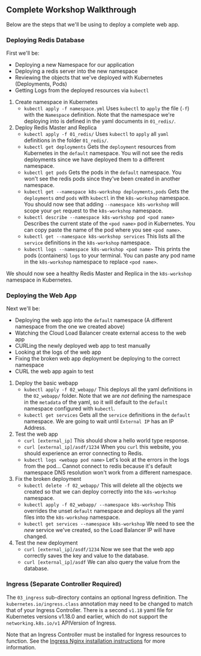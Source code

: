## Complete Workshop Walkthrough
Below are the steps that we'll be using to deploy a complete web app.

### Deploying Redis Database
First we'll be:
- Deploying a new Namespace for our application
- Deploying a redis server into the new namespace
- Reviewing the objects that we've deployed with Kubernetes (Deployments, Pods)
- Getting Logs from the deployed resources via `kubectl`

1. Create namespace in Kubernetes
    * `kubectl apply -f namespace.yml`
      Uses `kubectl` to `apply` the file (`-f`) with the `Namespace` definition. Note that the namespace we're deploying into is defined in the yaml documents in `01_redis/`.
1. Deploy Redis Master and Replica
    * `kubectl apply -f 01_redis/`
      Uses `kubectl` to `apply` all `yaml` definitions in the folder `01_redis/`.
    * `kubectl get deployments`
      Gets the `deployment` resources from Kubernetes in the `default` namespace. You will not see the redis deployments since we have deployed them to a different namespace.
    * `kubectl get pods`
      Gets the pods in the `default` namespace. You won't see the redis pods since they've been created in another namespace.
    * `kubectl get --namespace k8s-workshop deployments,pods`
      Gets the `deployments` _and_ `pods` with `kubectl` in the `k8s-workshop` namespace. You should now see that adding `--namespace k8s-workshop` will scope your `get` request to the `k8s-workshop` namespace.
    * `kubectl describe --namespace k8s-workshop pod <pod name>`
      Describes the current state of the `<pod name>` pod in Kubernetes. You can copy paste the name of the pod where you see `<pod name>`.
    * `kubectl get --namespace k8s-workshop services`
      This lists all the `service` definitions in the `k8s-workshop` namespace.
    * `kubectl logs --namespace k8s-workshop <pod name>`
      This prints the pods (containers) `logs` to your terminal. You can paste any pod name in the `k8s-workshop` namespace to replace `<pod name>`.

We should now see a healthy Redis Master and Replica in the `k8s-workshop` namespace in Kubernetes.

### Deploying the Web App
Next we'll be:
- Deploying the web app into the `default` namespace (A different namespace from the one we created above)
- Watching the Cloud Load Balancer create external access to the web app
- CURLing the newly deployed web app to test manually
- Looking at the logs of the web app
- Fixing the broken web app deployment be deploying to the correct namespace
- CURL the web app again to test

1. Deploy the basic webapp
    * `kubectl apply -f 02_webapp/`
      This deploys all the yaml definitions in the `02_webapp/` folder. Note that we are _not_ defining the namespace in the `metadata` of the yaml, so it will default to the `default` namespace configured with `kubectl`.
    * `kubectl get services`
      Gets all the `service` definitions in the `default` namespace. We are going to wait until `External IP` has an IP Address.
1. Test the web app
    * `curl [external_ip]`
      This should show a hello world type response.
    * `curl [external_ip]/asdf/1234`
      When you `curl` this website, you should experience an error connecting to Redis.
    * `kubectl logs <webapp pod name>`
      Let's look at the errors in the logs from the pod... Cannot connect to redis because it's default namespace DNS resolution won't work from a different namespace.
1. Fix the broken deployment
    * `kubectl delete -f 02_webapp/`
      This will delete all the objects we created so that we can deploy correctly into the `k8s-workshop` namespace.
    * `kubectl apply -f 02_webapp/ --namespace k8s-workshop`
      This overrides the unset `default` namespace and deploys all the yaml files into the `k8s-workshop` namespace.
    * `kubectl get services --namespace k8s-workshop`
      We need to see the _new_ service we've created, so the Load Balancer IP will have changed.
1. Test the new deployment
    * `curl [external_ip]/asdf/1234`
      Now we see that the web app correctly saves the key and value to the database.
    * `curl [external_ip]/asdf`
      We can also query the value from the database.

### Ingress (Separate Controller Required)
The `03_ingress` sub-directory contains an optional Ingress definition. The `kubernetes.io/ingress.class` annotation may need to be changed to match that of your Ingress Controller. There is a second `v1.18` yaml file for Kubernetes versions v1.18.0 and earlier, which do not support the `networking.k8s.io/v1` APIVersion of Ingress.

Note that an Ingress Controller must be installed for Ingress resources to function. See the [Ingress Nginx installation instructions](https://kubernetes.github.io/ingress-nginx/deploy/) for more information.

